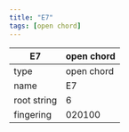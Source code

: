 ```yaml
---
title: "E7"
tags: [open chord]
---
```


|E7|open chord|
|---|---|
|type|open chord|
|name|E7|
|root string|6|
|fingering|020100|
